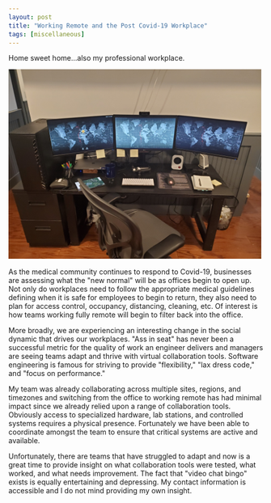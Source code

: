```yaml
---
layout: post
title: "Working Remote and the Post Covid-19 Workplace"
tags: [miscellaneous]
---
```


Home sweet home...also my professional workplace.

<img src="/images/20200402_151855.jpg" width="500" />

As the medical community continues to respond to Covid-19, businesses are assessing what the "new normal" will be as offices begin to open up.  Not only do workplaces need to follow the appropriate medical guidelines defining when it is safe for employees to begin to return, they also need to plan for access control, occupancy, distancing, cleaning, etc.  Of interest is how teams working fully remote will begin to filter back into the office.

More broadly, we are experiencing an interesting change in the social dynamic that drives our workplaces.  "Ass in seat" has never been a successful metric for the quality of work an engineer delivers and managers are seeing teams adapt and thrive with virtual collaboration tools.  Software engineering is famous for striving to provide "flexibility," "lax dress code," and "focus on performance."

My team was already collaborating across multiple sites, regions, and timezones and switching from the office to working remote has had minimal impact since we already relied upon a range of collaboration tools.  Obviously access to specialized hardware, lab stations, and controlled systems requires a physical presence.  Fortunately we have been able to coordinate amongst the team to ensure that critical systems are active and available.

Unfortunately, there are teams that have struggled to adapt and now is a great time to provide insight on what collaboration tools were tested, what worked, and what needs improvement.  The fact that "video chat bingo" exists is equally entertaining and depressing.  My contact information is accessible and I do not mind providing my own insight.
